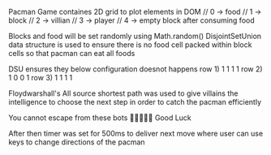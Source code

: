 Pacman Game containes 2D grid to plot elements in DOM
// 0 -> food
// 1 -> block
// 2 -> villian
// 3 -> player
// 4 -> empty block after consuming food

Blocks and food will be set randomly using Math.random()
DisjointSetUnion data structure is used to ensure there is no food cell packed within block cells so that pacman can eat all foods

DSU ensures they below configuration doesnot happens
row 1) 1 1 1 1
row 2) 1 0 0 1
row 3) 1 1 1 1

Floydwarshall's All source shortest path was used to give villains the intelligence to choose the next step in order to catch the pacman efficiently

You cannot escape from these bots 🤣🤣🤣🤣🤣 Good Luck

After then timer was set for 500ms to deliver next move where user can use keys to change directions of the pacman
